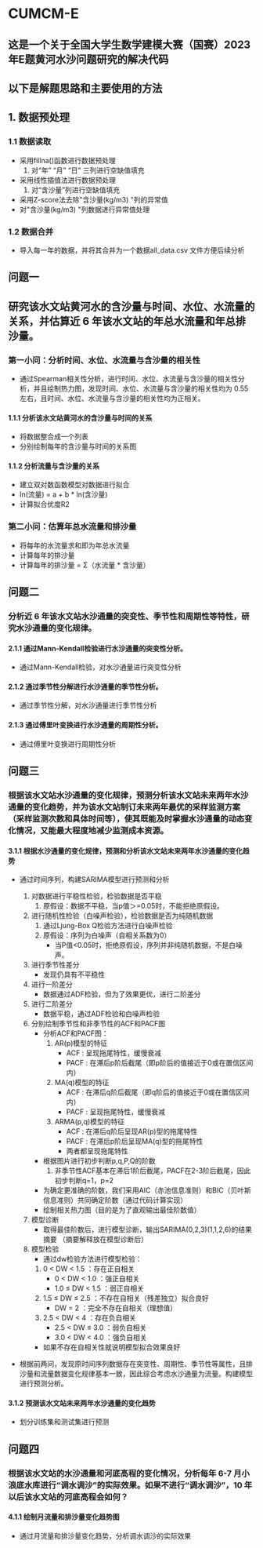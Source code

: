# CUMCM-E
## 这是一个关于全国大学生数学建模大赛（国赛）2023年E题黄河水沙问题研究的解决代码
## 以下是解题思路和主要使用的方法

## 1. 数据预处理

### 1.1 数据读取
- 采用fillna()函数进行数据预处理
  1. 对“年” “月” “日” 三列进行空缺值填充
- 采用线性插值法进行数据预处理
  1. 对“含沙量”列进行空缺值填充
- 采用Z-score法去除"含沙量(kg/m3) "列的异常值
- 对"含沙量(kg/m3) "列数据进行异常值处理

### 1.2 数据合并
- 导入每一年的数据，并将其合并为一个数据all_data.csv 文件方便后续分析
## 问题一

## 研究该水文站黄河水的含沙量与时间、水位、水流量的关系，并估算近 6 年该水文站的年总水流量和年总排沙量。


### 第一小问：分析时间、水位、水流量与含沙量的相关性

- 通过Spearman相关性分析，进行时间、水位、水流量与含沙量的相关性分析，并且绘制热力图，发现时间、水位、水流量与含沙量的相关性均为 0.55 左右，且时间、水位、水流量与含沙量的相关性均为正相关。
#### 1.1.1 分析该水文站黄河水的含沙量与时间的关系

- 将数据整合成一个列表
- 分别绘制每年的含沙量与时间的关系图
#### 1.1.2 分析流量与含沙量的关系

- 建立双对数函数模型对数据进行拟合
- ln(流量) = a + b * ln(含沙量)
- 计算拟合优度R2
### 第二小问：估算年总水流量和排沙量
- 将每年的水流量求和即为年总水流量
- 计算每年的排沙量
- 计算每年的排沙量 = Σ（水流量 * 含沙量）
## 问题二
### 分析近 6 年该水文站水沙通量的突变性、季节性和周期性等特性，研究水沙通量的变化规律。
#### 2.1.1 通过Mann-Kendall检验进行水沙通量的突变性分析。
- 通过Mann-Kendall检验，对水沙通量进行突变性分析
#### 2.1.2 通过季节性分解进行水沙通量的季节性分析。
- 通过季节性分解，对水沙通量进行季节性分析
#### 2.1.3 通过傅里叶变换进行水沙通量的周期性分析。
- 通过傅里叶变换进行周期性分析
## 问题三
### 根据该水文站水沙通量的变化规律，预测分析该水文站未来两年水沙通量的变化趋势，并为该水文站制订未来两年最优的采样监测方案（采样监测次数和具体时间等），使其既能及时掌握水沙通量的动态变化情况，又能最大程度地减少监测成本资源。
#### 3.1.1 根据水沙通量的变化规律，预测和分析该水文站未来两年水沙通量的变化趋势
- 通过时间序列，构建SARIMA模型进行预测和分析
    1. 对数据进行平稳性检验，检验数据是否平稳
        1. 原假设：数据不平稳，当p值＞=0.05时，不能拒绝原假设。
    2. 进行随机性检验（白噪声检验），检验数据是否为纯随机数据
        1. 通过Ljung-Box Q检验方法进行白噪声检验
        2. 原假设：序列为白噪声（自相关系数为0）
            - 当P值<0.05时，拒绝原假设，序列并非纯随机数据，不是白噪声。
    3. 进行季节性差分
        - 发现仍具有不平稳性
    4. 进行一阶差分
        - 数据通过ADF检验，但为了效果更优，进行二阶差分
    5. 进行二阶差分
        - 数据平稳，通过ADF检验和白噪声检验
    6. 分别绘制季节性和非季节性的ACF和PACF图
        - 分析ACF和PACF图：
            1. AR(p)模型的特征
                - ACF : 呈现拖尾特性，缓慢衰减
                - PACF : 在滞后p阶后截尾（即p阶后的值接近于0或在置信区间内）
            2. MA(q)模型的特征
                - ACF : 在滞后q阶后截尾（即q阶后的值接近于0或在置信区间内）
                - PACF : 呈现拖尾特性，缓慢衰减
            3. ARMA(p,q)模型的特征
                - ACF : 在滞后q阶后呈现AR(p)型的拖尾特性
                - PACF : 在滞后p阶后呈现MA(q)型的拖尾特性
                - 两者都呈现拖尾特性
        - 根据图片进行初步判断p,q,P,Q的阶数
            1. 非季节性ACF基本在滞后1阶后截尾，PACF在2-3阶后截尾，因此初步判断q=1，p=2
        - 为确定更准确的阶数，我们采用AIC（赤池信息准则）和BIC（贝叶斯信息准则）共同确定阶数（通过代码计算实现）
        - 绘制相关热力图（目的是为了直观输出最佳阶数值）
    7. 模型诊断
        - 取得最佳阶数后，进行模型诊断，输出SARIMA(0,2,3)(1,1,2,6)的结果摘要
            （摘要解释放在模型诊断后）
    8. 模型检验
        - 通过dw检验方法进行模型检验：
        1. 0 < DW < 1.5 ：存在正自相关
            - 0 < DW < 1.0 ：强正自相关
            - 1.0 ≤ DW < 1.5 ：弱正自相关
        2. 1.5 ≤ DW ≤ 2.5 ：不存在自相关（残差独立）拟合良好
            - DW = 2 ：完全不存在自相关（理想值）
        3. 2.5 < DW < 4 ：存在负自相关
            - 2.5 < DW ≤ 3.0 ：弱负自相关
            - 3.0 < DW < 4.0 ：强负自相关
        - 如果不存在自相关性就说明模型拟合效果良好

- 根据前两问，发现原时间序列数据存在突变性、周期性、季节性等属性，且排沙量和流量数据变化规律基本一致，因此综合考虑水沙通量为流量。构建模型进行预测分析。
#### 3.1.2 预测该水文站未来两年水沙通量的变化趋势
- 划分训练集和测试集进行预测
## 问题四
### 根据该水文站的水沙通量和河底高程的变化情况，分析每年 6-7 月小浪底水库进行“调水调沙”的实际效果。如果不进行“调水调沙”，10 年以后该水文站的河底高程会如何？
#### 4.1.1 绘制月流量和排沙量变化趋势图
- 通过月流量和排沙量变化趋势，分析调水调沙的实际效果
